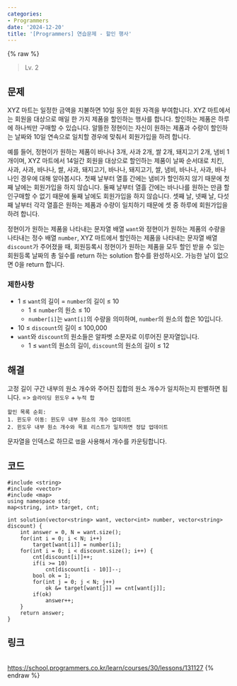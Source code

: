 ```yaml
---
categories:
- Programmers
date: '2024-12-20'
title: '[Programmers] 연습문제 - 할인 행사'
---
```


{% raw %}
> Lv. 2<br>

## 문제
XYZ 마트는 일정한 금액을 지불하면 10일 동안 회원 자격을 부여합니다. XYZ 마트에서는 회원을 대상으로 매일 한 가지 제품을 할인하는 행사를 합니다. 할인하는 제품은 하루에 하나씩만 구매할 수 있습니다. 알뜰한 정현이는 자신이 원하는 제품과 수량이 할인하는 날짜와 10일 연속으로 일치할 경우에 맞춰서 회원가입을 하려 합니다.

예를 들어, 정현이가 원하는 제품이 바나나 3개, 사과 2개, 쌀 2개, 돼지고기 2개, 냄비 1개이며, XYZ 마트에서 14일간 회원을 대상으로 할인하는 제품이 날짜 순서대로 치킨, 사과, 사과, 바나나, 쌀, 사과, 돼지고기, 바나나, 돼지고기, 쌀, 냄비, 바나나, 사과, 바나나인 경우에 대해 알아봅시다. 첫째 날부터 열흘 간에는 냄비가 할인하지 않기 때문에 첫째 날에는 회원가입을 하지 않습니다. 둘째 날부터 열흘 간에는 바나나를 원하는 만큼 할인구매할 수 없기 때문에 둘째 날에도 회원가입을 하지 않습니다. 셋째 날, 넷째 날, 다섯째 날부터 각각 열흘은 원하는 제품과 수량이 일치하기 때문에 셋 중 하루에 회원가입을 하려 합니다.

정현이가 원하는 제품을 나타내는 문자열 배열  `want`와 정현이가 원하는 제품의 수량을 나타내는 정수 배열  `number`, XYZ 마트에서 할인하는 제품을 나타내는 문자열 배열  `discount`가 주어졌을 때, 회원등록시 정현이가 원하는 제품을 모두 할인 받을 수 있는 회원등록 날짜의 총 일수를 return 하는 solution 함수를 완성하시오. 가능한 날이 없으면 0을 return 합니다.

### 제한사항
-   1 ≤  `want`의 길이 =  `number`의 길이 ≤ 10
    -   1 ≤  `number`의 원소 ≤ 10
    -   `number[i]`는  `want[i]`의 수량을 의미하며,  `number`의 원소의 합은 10입니다.
-   10 ≤  `discount`의 길이 ≤ 100,000
-   `want`와  `discount`의 원소들은 알파벳 소문자로 이루어진 문자열입니다.
    -   1 ≤  `want`의 원소의 길이,  `discount`의 원소의 길이 ≤ 12

## 해결
고정 길이 구간 내부의 원소 개수와 주어진 집합의 원소 개수가 일치하는지 판별하면 됩니다. => `슬라이딩 윈도우` + `누적 합`

```
할인 목록 순회:
1. 윈도우 이동: 윈도우 내부 원소의 개수 업데이트
2. 윈도우 내부 원소 개수와 목표 리스트가 일치하면 정답 업데이트
```

문자열을 인덱스로 하므로 `맵`을 사용해서 개수를 카운팅합니다.

## 코드
```
#include <string>
#include <vector>
#include <map>
using namespace std;
map<string, int> target, cnt;

int solution(vector<string> want, vector<int> number, vector<string> discount) {
    int answer = 0, N = want.size();
    for(int i = 0; i < N; i++)
        target[want[i]] = number[i];
    for(int i = 0; i < discount.size(); i++) {
        cnt[discount[i]]++;
        if(i >= 10)
            cnt[discount[i - 10]]--;
        bool ok = 1;
        for(int j = 0; j < N; j++)
            ok &= target[want[j]] == cnt[want[j]];
        if(ok)
            answer++;
    }
    return answer;
}
```

## 링크
<br>https://school.programmers.co.kr/learn/courses/30/lessons/131127
{% endraw %}
